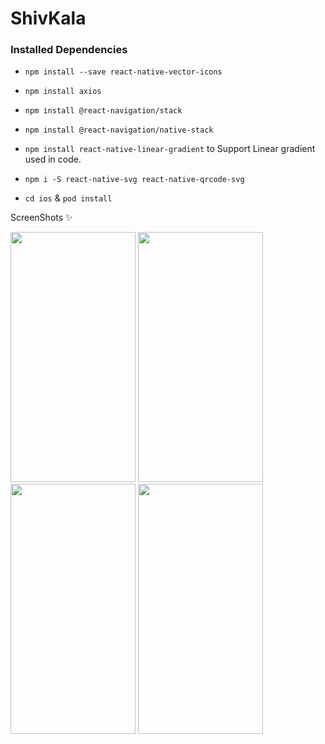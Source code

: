# ShivKala

### Installed Dependencies 

* `npm install --save react-native-vector-icons`
* `npm install axios`
* `npm install @react-navigation/stack`
* `npm install @react-navigation/native-stack`
* `npm install react-native-linear-gradient` to Support Linear gradient used in code.
* `npm i -S react-native-svg react-native-qrcode-svg` 

* `cd ios` & `pod install`


ScreenShots ✨

<img src="https://user-images.githubusercontent.com/46760095/193949718-9b3633fb-0f7a-43ba-8e3e-da4f1197734c.png" width="200" height="400">

<img src="https://user-images.githubusercontent.com/46760095/193949872-3f1781b6-68f1-41ae-81ec-a5fda2c2a2e0.png" width="200" height="400">

<img src="https://user-images.githubusercontent.com/46760095/194298358-2e31bcb1-b3f3-479a-b95c-357bfc7e58f7.png" width="200" height="400">

<img src="https://user-images.githubusercontent.com/46760095/199454461-34fb1a01-55de-41e3-9d24-3638343b1885.png" width="200" height="400">
